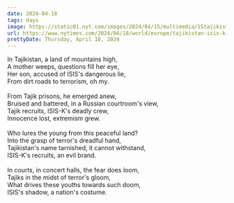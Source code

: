 ```yaml
---
date: 2024-04-18
tags: days
image: https://static01.nyt.com/images/2024/04/15/multimedia/15tajikistan-terror-01-gbwc/15tajikistan-terror-01-gbwc-facebookJumbo.jpg
url: https://www.nytimes.com/2024/04/18/world/europe/tajikistan-isis-k-terrorism.html
prettyDate: Thursday, April 18, 2024
---
```

In Tajikistan, a land of mountains high,<br>A mother weeps, questions fill her eye,<br>Her son, accused of ISIS's dangerous lie,<br>From dirt roads to terrorism, oh my.<br><br>From Tajik prisons, he emerged anew,<br>Bruised and battered, in a Russian courtroom's view,<br>Tajik recruits, ISIS-K's deadly crew,<br>Innocence lost, extremism grew.<br><br>Who lures the young from this peaceful land?<br>Into the grasp of terror's dreadful hand,<br>Tajikistan's name tarnished, it cannot withstand,<br>ISIS-K's recruits, an evil brand.<br><br>In courts, in concert halls, the fear does loom,<br>Tajiks in the midst of terror's gloom,<br>What drives these youths towards such doom,<br>ISIS's shadow, a nation's costume.